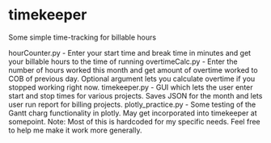 # timekeeper
Some simple time-tracking for billable hours

hourCounter.py - Enter your start time and break time in minutes and get your billable hours to the time of running
overtimeCalc.py - Enter the number of hours worked this month and get amount of overtime worked to COB of previous day. Optional argument lets you calculate overtime if you stopped working right now.
timekeeper.py - GUI which lets the user enter start and stop times for various projects. Saves JSON for the month and lets user run report for billing projects.
plotly_practice.py - Some testing of the Gantt charg functionality in plotly. May get incorporated into timekeeper at somepoint.
Note: Most of this is hardcoded for my specific needs. Feel free to help me make it work more generally.
